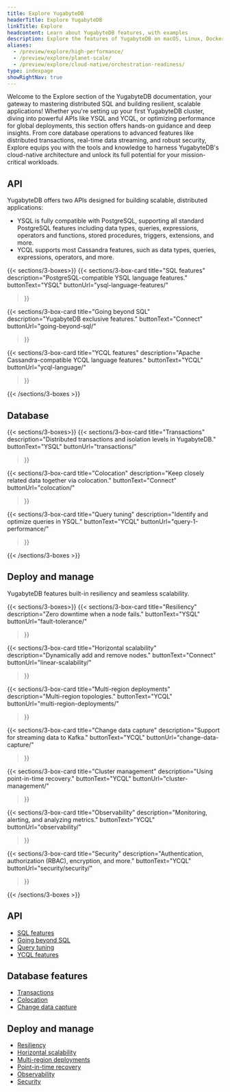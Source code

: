 ```yaml
---
title: Explore YugabyteDB
headerTitle: Explore YugabyteDB
linkTitle: Explore
headcontent: Learn about YugabyteDB features, with examples
description: Explore the features of YugabyteDB on macOS, Linux, Docker, and Kubernetes.
aliases:
  - /preview/explore/high-performance/
  - /preview/explore/planet-scale/
  - /preview/explore/cloud-native/orchestration-readiness/
type: indexpage
showRightNav: true
---
```


Welcome to the Explore section of the YugabyteDB documentation, your gateway to mastering distributed SQL and building resilient, scalable applications! Whether you're setting up your first YugabyteDB cluster, diving into powerful APIs like YSQL and YCQL, or optimizing performance for global deployments, this section offers hands-on guidance and deep insights. From core database operations to advanced features like distributed transactions, real-time data streaming, and robust security, Explore equips you with the tools and knowledge to harness YugabyteDB's cloud-native architecture and unlock its full potential for your mission-critical workloads.

## API

YugabyteDB offers two APIs designed for building scalable, distributed applications:

- YSQL is fully compatible with PostgreSQL, supporting all standard PostgreSQL features including data types, queries, expressions, operators and functions, stored procedures, triggers, extensions, and more.
- YCQL supports most Cassandra features, such as data types, queries, expressions, operators, and more.

{{< sections/3-boxes>}}
  {{< sections/3-box-card
    title="SQL features"
    description="PostgreSQL-compatible YSQL language features."
    buttonText="YSQL"
    buttonUrl="ysql-language-features/"
  >}}

  {{< sections/3-box-card
    title="Going beyond SQL"
    description="YugabyteDB exclusive features."
    buttonText="Connect"
    buttonUrl="going-beyond-sql/"
  >}}

  {{< sections/3-box-card
    title="YCQL features"
    description="Apache Cassandra-compatible YCQL language features."
    buttonText="YCQL"
    buttonUrl="ycql-language/"
  >}}

{{< /sections/3-boxes >}}

## Database

{{< sections/3-boxes>}}
  {{< sections/3-box-card
    title="Transactions"
    description="Distributed transactions and isolation levels in YugabyteDB."
    buttonText="YSQL"
    buttonUrl="transactions/"
  >}}

  {{< sections/3-box-card
    title="Colocation"
    description="Keep closely related data together via colocation."
    buttonText="Connect"
    buttonUrl="colocation/"
  >}}

  {{< sections/3-box-card
    title="Query tuning"
    description="Identify and optimize queries in YSQL."
    buttonText="YCQL"
    buttonUrl="query-1-performance/"
  >}}

{{< /sections/3-boxes >}}

## Deploy and manage

YugabyteDB features built-in resiliency and seamless scalability.

{{< sections/3-boxes>}}
  {{< sections/3-box-card
    title="Resiliency"
    description="Zero downtime when a node fails."
    buttonText="YSQL"
    buttonUrl="fault-tolerance/"
  >}}

  {{< sections/3-box-card
    title="Horizontal scalability"
    description="Dynamically add and remove nodes."
    buttonText="Connect"
    buttonUrl="linear-scalability/"
  >}}

  {{< sections/3-box-card
    title="Multi-region deployments"
    description="Multi-region topologies."
    buttonText="YCQL"
    buttonUrl="multi-region-deployments/"
  >}}

  {{< sections/3-box-card
    title="Change data capture"
    description="Support for streaming data to Kafka."
    buttonText="YCQL"
    buttonUrl="change-data-capture/"
  >}}

  {{< sections/3-box-card
    title="Cluster management"
    description="Using point-in-time recovery."
    buttonText="YCQL"
    buttonUrl="cluster-management/"
  >}}

  {{< sections/3-box-card
    title="Observability"
    description="Monitoring, alerting, and analyzing metrics."
    buttonText="YCQL"
    buttonUrl="observability/"
  >}}

  {{< sections/3-box-card
    title="Security"
    description="Authentication, authorization (RBAC), encryption, and more."
    buttonText="YCQL"
    buttonUrl="security/security/"
  >}}

{{< /sections/3-boxes >}}


## API

<ul class="nav yb-pills">

  <li>
    <a href="ysql-language-features/" class="orange">
      SQL features
    </a>
  </li>

  <li>
    <a href="going-beyond-sql/" class="orange">
      Going beyond SQL
    </a>
  </li>

  <li>
    <a href="query-1-performance/" class="orange">
      Query tuning
    </a>
  </li>

  <li>
    <a href="ycql-language/" class="orange">
      YCQL features
    </a>
  </li>
</ul>

## Database features

<ul class="nav yb-pills">

  <li>
    <a href="transactions/" class="orange">
      Transactions
    </a>
  </li>

  <li>
    <a href="colocation/" class="orange">
      Colocation
    </a>
  </li>

  <li>
    <a href="change-data-capture/" class="orange">
      Change data capture
    </a>
  </li>
</ul>

## Deploy and manage

<ul class="nav yb-pills">

  <li>
    <a href="fault-tolerance/" class="orange">
      Resiliency
    </a>
  </li>

  <li>
    <a href="linear-scalability/" class="orange">
      Horizontal scalability
    </a>
  </li>

  <li>
    <a href="multi-region-deployments/" class="orange">
      Multi-region deployments
    </a>
  </li>

  <li>
    <a href="cluster-management/point-in-time-recovery-ysql/" class="orange">
      Point-in-time recovery
    </a>
  </li>

  <li>
    <a href="observability/" class="orange">
      Observability
    </a>
  </li>

  <li>
    <a href="security/security/" class="orange">
      Security
    </a>
  </li>

</ul>


<!--
| Section | Purpose | [Universe&nbsp;setup](#set-up-yugabytedb-universe) |
| :--- | :--- | :--- |
| [SQL features](ysql-language-features/) | Learn about YugabyteDB's compatibility with PostgreSQL, including data types, queries, expressions, operators, extensions, and more. | Single-node<br/>local/cloud |
| [YCQL features](ycql-language/) | Learn about YugabyteDB's Apache Cassandra-compatible YCQL language features. | Single-node<br/>local/cloud |
| [Going beyond SQL](going-beyond-sql/) | Learn about YugabyteDB exclusive features such as follower reads, tablespaces, built-in connection pooling, and more. | Multi-node<br/>local |
| [Resiliency](fault-tolerance/) | Learn how YugabyteDB achieves resiliency when a node fails. | Multi-node<br/>local |
| [Horizontal scalability](linear-scalability/) | See how YugabyteDB handles loads while dynamically adding or removing nodes. | Multi-node<br/>local |
| [Transactions](transactions/) | Understand how distributed transactions and isolation levels work in YugabyteDB. | Single-node<br/>local/cloud |
| [Colocation](colocation/) | YugabyteDB allows for closely related data to reside together via colocation. Learn how to co-locate tables. | Single-node<br/>local/cloud |
| [Multi-region deployments](multi-region-deployments/) | Learn about the different multi-region topologies that you can deploy using YugabyteDB. | Multi-node<br/>local |
| [Query tuning](query-1-performance/) | Learn about the tools available to identify and optimize queries in YSQL. | Single-node<br/>local/cloud |
| [Cluster management](cluster-management/) | Learn how to roll back database changes to a specific point in time using point-in-time recovery. | Single-node<br/>local |
| [Change data capture](change-data-capture/) | Learn about YugabyteDB support for streaming data to Kafka. | N/A |
| [Security](security/security/) | Learn how to secure data in YugabyteDB, using authentication, authorization (RBAC), encryption, and more. | Single-node<br/>local/cloud |
| [Observability](observability/) | Export metrics into Prometheus and create dashboards using Grafana. | Multi-node<br/>local |
-->

